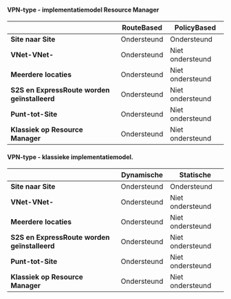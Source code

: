#### <a name="vpn-type---resource-manager-deployment-model"></a>VPN-type - implementatiemodel Resource Manager

|      | **RouteBased**    | **PolicyBased** |
|-----------------------------------|-------------|------------------|
| **Site naar Site**                  | Ondersteund   | Ondersteund        |
| **VNet-VNet-**                  | Ondersteund   | Niet ondersteund    |
| **Meerdere locaties**                    | Ondersteund   | Niet ondersteund    |
| **S2S en ExpressRoute worden geïnstalleerd**  | Ondersteund   | Niet ondersteund    |
| **Punt-tot-Site**                 | Ondersteund   | Niet ondersteund    |
| **Klassiek op Resource Manager**   | Ondersteund   | Niet ondersteund    |


#### <a name="vpn-type---classic-deployment-model"></a>VPN-type - klassieke implementatiemodel.


|       | **Dynamische**        | **Statische**   |
|---------------------------------------------|--------------|--------------|
| **Site naar Site**                            | Ondersteund    | Ondersteund      |
| **VNet-VNet-**                            | Ondersteund    | Niet ondersteund  |
| **Meerdere locaties**                              | Ondersteund    | Niet ondersteund  |
| **S2S en ExpressRoute worden geïnstalleerd**            | Ondersteund    | Niet ondersteund  |
| **Punt-tot-Site**                           | Ondersteund    | Niet ondersteund  |
| **Klassiek op Resource Manager**             | Ondersteund    | Niet ondersteund  |